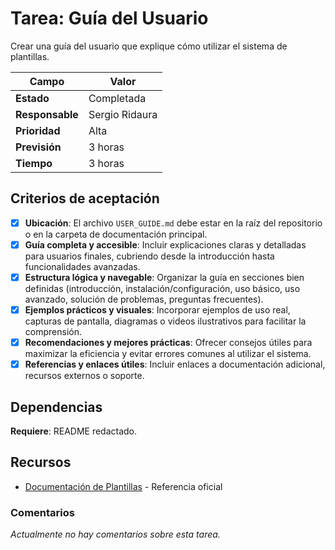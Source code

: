 # Tarea: Guía del Usuario

Crear una guía del usuario que explique cómo utilizar el sistema de plantillas.

| Campo           | Valor          |
| --------------- | -------------- |
| **Estado**      | Completada     |
| **Responsable** | Sergio Ridaura |
| **Prioridad**   | Alta           |
| **Previsión**   | 3 horas        |
| **Tiempo**      | 3 horas        |

## Criterios de aceptación

- [x] **Ubicación**: El archivo `USER_GUIDE.md` debe estar en la raíz del repositorio o en la carpeta de documentación principal.
- [x] **Guía completa y accesible**: Incluir explicaciones claras y detalladas para usuarios finales, cubriendo desde la introducción hasta funcionalidades avanzadas.
- [x] **Estructura lógica y navegable**: Organizar la guía en secciones bien definidas (introducción, instalación/configuración, uso básico, uso avanzado, solución de problemas, preguntas frecuentes).
- [x] **Ejemplos prácticos y visuales**: Incorporar ejemplos de uso real, capturas de pantalla, diagramas o videos ilustrativos para facilitar la comprensión.
- [x] **Recomendaciones y mejores prácticas**: Ofrecer consejos útiles para maximizar la eficiencia y evitar errores comunes al utilizar el sistema.
- [x] **Referencias y enlaces útiles**: Incluir enlaces a documentación adicional, recursos externos o soporte.

## Dependencias

**Requiere**: README redactado.

## Recursos

- [Documentación de Plantillas](https://example.com/templates-docs) - Referencia oficial

### Comentarios

_Actualmente no hay comentarios sobre esta tarea._
